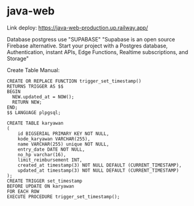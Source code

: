 # java-web

Link deploy: https://java-web-production.up.railway.app/

Database postgress use "SUPABASE"
"Supabase is an open source Firebase alternative. Start your project with a Postgres database, Authentication, instant APIs, Edge Functions, Realtime subscriptions, and Storage"

Create Table Manual: 
```
CREATE OR REPLACE FUNCTION trigger_set_timestamp()
RETURNS TRIGGER AS $$
BEGIN
  NEW.updated_at = NOW();
  RETURN NEW;
END;
$$ LANGUAGE plpgsql;

CREATE TABLE karyawan
(
    id BIGSERIAL PRIMARY KEY NOT NULL,
    kode_karyawan VARCHAR(255),
    name VARCHAR(255) unique NOT NULL,
    entry_date DATE NOT NULL,
    no_hp varchar(16),
    limit_reimbursement INT,
    created_at timestamp(3) NOT NULL DEFAULT (CURRENT_TIMESTAMP),
    updated_at timestamp(3) NOT NULL DEFAULT (CURRENT_TIMESTAMP)
);
CREATE TRIGGER set_timestamp
BEFORE UPDATE ON karyawan
FOR EACH ROW
EXECUTE PROCEDURE trigger_set_timestamp();
```

